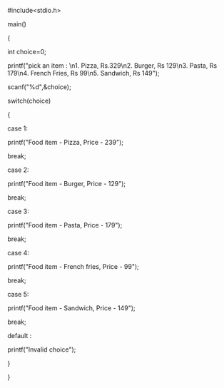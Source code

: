 #include<stdio.h>

main()

{

int choice=0;

printf("pick an item : \n1. Pizza, Rs.329\n2. Burger, Rs 129\n3. Pasta, Rs 179\n4. French Fries, Rs 99\n5. Sandwich, Rs 149");

scanf("%d",&choice);

switch(choice)

{

case 1:
         
printf("Food item - Pizza, Price - 239");
      
break;

case 2:

printf("Food item - Burger, Price - 129");

break;

case 3:

printf("Food item - Pasta, Price - 179");

break;

case 4:

printf("Food item - French fries, Price - 99");

break;

case 5:

printf("Food item - Sandwich, Price - 149");

break;

default : 
     
printf("Invalid choice");

}

}
